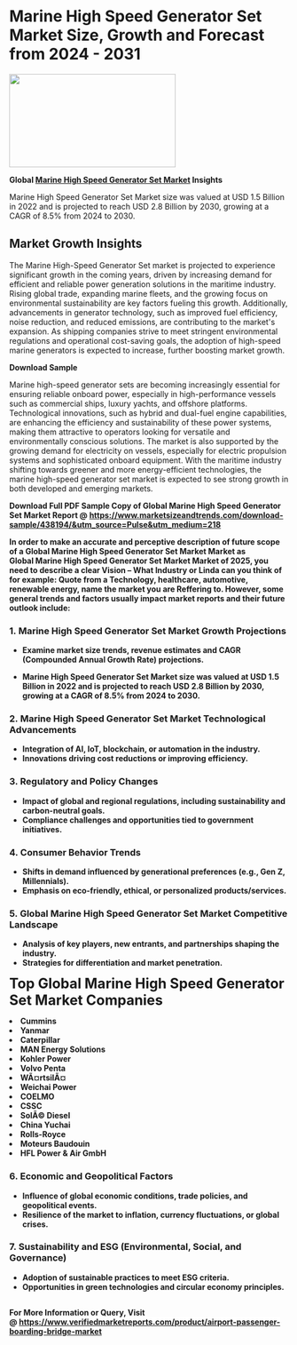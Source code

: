 <H1>Marine High Speed Generator Set Market Size, Growth and Forecast from 2024 - 2031</H1><img class="aligncenter size-medium wp-image-584254" src="https://thirdeyenews.in/wp-content/uploads/2024/09/Global-Market-Research-300x168.jpeg" alt="" width="300" height="168" /><p><strong>Global&nbsp;<a href="https://www.marketsizeandtrends.com/download-sample/438194/&amp;utm_source=Pulse&amp;utm_medium=218">Marine High Speed Generator Set Market</a> Insights</strong></p><p>Marine High Speed Generator Set Market size was valued at USD 1.5 Billion in 2022 and is projected to reach USD 2.8 Billion by 2030, growing at a CAGR of 8.5% from 2024 to 2030.</p><p><h2>Market Growth Insights</h2> <p>The Marine High-Speed Generator Set market is projected to experience significant growth in the coming years, driven by increasing demand for efficient and reliable power generation solutions in the maritime industry. Rising global trade, expanding marine fleets, and the growing focus on environmental sustainability are key factors fueling this growth. Additionally, advancements in generator technology, such as improved fuel efficiency, noise reduction, and reduced emissions, are contributing to the market's expansion. As shipping companies strive to meet stringent environmental regulations and operational cost-saving goals, the adoption of high-speed marine generators is expected to increase, further boosting market growth.</p> <p><strong>Download Sample</strong></p> <p>Marine high-speed generator sets are becoming increasingly essential for ensuring reliable onboard power, especially in high-performance vessels such as commercial ships, luxury yachts, and offshore platforms. Technological innovations, such as hybrid and dual-fuel engine capabilities, are enhancing the efficiency and sustainability of these power systems, making them attractive to operators looking for versatile and environmentally conscious solutions. The market is also supported by the growing demand for electricity on vessels, especially for electric propulsion systems and sophisticated onboard equipment. With the maritime industry shifting towards greener and more energy-efficient technologies, the marine high-speed generator set market is expected to see strong growth in both developed and emerging markets.</p> <p><strong></p><p><span class=""><strong>Download Full PDF Sample Copy of Global Marine High Speed Generator Set Market Report</strong> @ <a href="https://www.marketsizeandtrends.com/download-sample/438194/&amp;utm_source=Pulse&amp;utm_medium=218" target="_blank">https://www.marketsizeandtrends.com/download-sample/438194/&amp;utm_source=Pulse&amp;utm_medium=218</a></span></p><p>In order to make an accurate and perceptive description of future scope of a Global&nbsp;Marine High Speed Generator Set Market Market as Global&nbsp;Marine High Speed Generator Set Market Market of 2025, you need to describe a clear Vision &ndash; What Industry or Linda can you think of for example: Quote from a Technology, healthcare, automotive, renewable energy, name the market you are Reffering to. However, some general trends and factors usually impact market reports and their future outlook include:</p><h3>1.&nbsp;<strong>Marine High Speed Generator Set Market Growth Projections</strong></h3><ul><li>Examine market size trends, revenue estimates and CAGR (Compounded Annual Growth Rate) projections.</li><li><p>Marine High Speed Generator Set Market size was valued at USD 1.5 Billion in 2022 and is projected to reach USD 2.8 Billion by 2030, growing at a CAGR of 8.5% from 2024 to 2030.</p></li></ul><h3>2.&nbsp;<strong>Marine High Speed Generator Set Market Technological Advancements</strong></h3><ul><li>Integration of AI, IoT, blockchain, or automation in the industry.</li><li>Innovations driving cost reductions or improving efficiency.</li></ul><h3>3.&nbsp;<strong>Regulatory and Policy Changes</strong></h3><ul><li>Impact of global and regional regulations, including sustainability and carbon-neutral goals.</li><li>Compliance challenges and opportunities tied to government initiatives.</li></ul><h3>4.&nbsp;<strong>Consumer Behavior Trends</strong></h3><ul><li>Shifts in demand influenced by generational preferences (e.g., Gen Z, Millennials).</li><li>Emphasis on eco-friendly, ethical, or personalized products/services.</li></ul><h3>5.&nbsp;<strong>Global Marine High Speed Generator Set Market Competitive Landscape</strong></h3><ul><li>Analysis of key players, new entrants, and partnerships shaping the industry.</li><li>Strategies for differentiation and market penetration.</li></ul><p data-pm-slice="1 1 []"><span style="color: inherit; font-family: inherit; font-size: 25px;">Top Global Marine High Speed Generator Set Market Companies</span></p><div class="" data-test-id=""><p><li>Cummins</li><li> Yanmar</li><li> Caterpillar</li><li> MAN Energy Solutions</li><li> Kohler Power</li><li> Volvo Penta</li><li> WÃ¤rtsilÃ¤</li><li> Weichai Power</li><li> COELMO</li><li> CSSC</li><li> SolÃ© Diesel</li><li> China Yuchai</li><li> Rolls-Royce</li><li> Moteurs Baudouin</li><li> HFL Power & Air GmbH</li></p></div><h3>6.&nbsp;<strong>Economic and Geopolitical Factors</strong></h3><ul><li>Influence of global economic conditions, trade policies, and geopolitical events.</li><li>Resilience of the market to inflation, currency fluctuations, or global crises.</li></ul><h3>7.&nbsp;<strong>Sustainability and ESG (Environmental, Social, and Governance)</strong></h3><ul><li>Adoption of sustainable practices to meet ESG criteria.</li><li>Opportunities in green technologies and circular economy principles.</li></ul><h2><strong style="font-size: 14px;">For More Information or Query, Visit @&nbsp;</strong><a style="background-color: #ffffff; font-size: 14px;" href="https://www.marketsizeandtrends.com/report/marine-high-speed-generator-set-market/" target="_blank">https://www.verifiedmarketreports.com/product/airport-passenger-boarding-bridge-market</a></h2>
